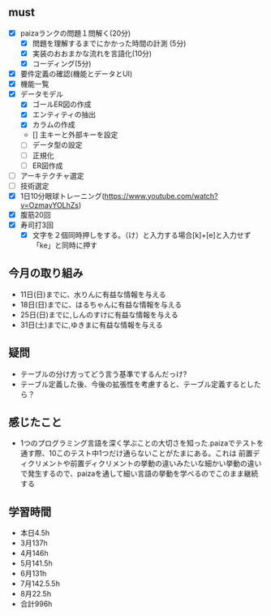 


## must
- [x] paizaランクの問題１問解く(20分)
  - [x] 問題を理解するまでにかかった時間の計測 (5分)
  - [x] 実装のおおまかな流れを言語化(10分)
  - [x] コーディング(5分)
- [x] 要件定義の確認(機能とデータとUI)
- [x] 機能一覧
- [x] データモデル
  - [x] ゴールER図の作成 
  - [x] エンティティの抽出
  - [x] カラムの作成
  - [] 主キーと外部キーを設定
  - [ ] データ型の設定
  - [ ] 正規化
  - [ ] ER図作成
- [ ] アーキテクチャ選定
- [ ] 技術選定
- [x] 1日10分眼球トレーニング(https://www.youtube.com/watch?v=OzmayYOLhZs)
- [x] 腹筋20回
- [x] 寿司打3回
  - [x] 文字を２個同時押しをする。（け）と入力する場合[k]+[e]と入力せず「ke」と同時に押す
     
## 今月の取り組み
- 11日(日)までに、水りんに有益な情報を与える
- 18日(日)までに、はるちゃんに有益な情報を与える　
- 25日(日)までに,しんのすけに有益な情報を与える
- 31日(土)までに,ゆきまに有益な情報を与える


## 疑問
- テーブルの分け方ってどう言う基準でするんだっけ?
- テーブル定義した後、今後の拡張性を考慮すると、テーブル定義するとしたら？

## 感じたこと
- 1つのプログラミング言語を深く学ぶことの大切さを知った.paizaでテストを通す際、10このテスト中1つだけ通らないことがたまにある。これは
前置ディクリメントや前置ディクリメントの挙動の違いみたいな細かい挙動の違いで発生するので、paizaを通して細い言語の挙動を学べるのでこのまま継続する
  

## 学習時間
  - 本日4.5h
  - 3月137h
  - 4月146h
  - 5月141.5h
  - 6月131h
  - 7月142.5.5h
  - 8月22.5h
  - 合計996h
    




